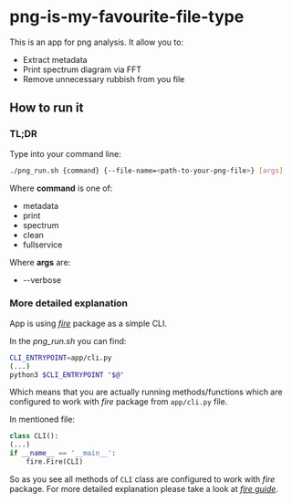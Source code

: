 # png-is-my-favourite-file-type

This is an app for png analysis. It allow you to:
- Extract metadata
- Print spectrum diagram via FFT
- Remove unnecessary rubbish from you file

## How to run it
### TL;DR 

Type into your command line:
```bash
./png_run.sh {command} {--file-name=<path-to-your-png-file>} [args]
```
Where **command** is one of:
- metadata
- print
- spectrum
- clean
- fullservice

Where **args** are:
- --verbose

### More detailed explanation
App is using [*fire*](https://github.com/google/python-fire) package as a simple CLI. 

In the *png_run.sh* you can find:

```bash
CLI_ENTRYPOINT=app/cli.py
(...)
python3 $CLI_ENTRYPOINT "$@"
```

Which means that you are actually running methods/functions which are configured to work with *fire* package from `app/cli.py` file.

In mentioned file:

```python
class CLI():
(...)
if __name__ == '__main__':
    fire.Fire(CLI)
```

So as you see all methods of ```CLI``` class are configured to work with *fire* package. For more detailed explanation please take a look at [*fire guide*](https://github.com/google/python-fire/blob/master/docs/guide.md).
